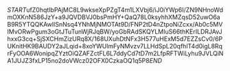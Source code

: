 $START$ufZ0hqtIbPAjMC8L9wkseXpPZgT4m1LXVbj6/iJ0iYWp6I/ZN9NHnoWdmOXKnN586JzY+a9JQVDBVJ0bsPmHY+QaQ78L0ksyhhXMZqsD52uwO6aB9R5YTQQKAwIlSnNsq4YNhMjNMOTAt9D/FNP2tD4nZtpoNiZcxx/Ab0c5MVIMvORwPgum3oGtJTuTunWjRJqBW/yoGbRAdSKQYLMIuS66thKErILDRJAvJhxxG3cq+SjSXCHmZizURq8X/168UXuhDtNFx3H577uHExM5d7EZZsCv0/6PUKnitHK9BAUDY2aJLqid+8xoYWUlmFyNMvzv7LLHdSpL20qfhlT4d0igL8RqrFyOOA6WonipqZYztOiQZAFZctFL6L7ddyCd7tD7m2LfpRFTWiLyhu9JVLQiNA1JUJZ3fxLP15no2doVWcz02OFX0CzkaOQ1q5P8$END$